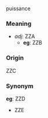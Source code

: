 puissance
### Meaning
+ _adj_: ZZA
    + __eg__: ZZB

### Origin

ZZC

### Synonym

__eg__: ZZD

+ ZZE


